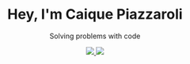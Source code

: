 <div align="center">
   <h1> Hey, I'm Caique Piazzaroli </h1>
</div>
<div align="center">
   <p>Solving problems with code</p>
</div>

<div align="center"> 
   <a href = "mailto:caique405@gmail.com" target="_blank">
    <img src="https://img.shields.io/badge/-Gmail-%23333?style=for-the-badge&logo=gmail&logoColor=white">
  </a>
  <a href="https://www.linkedin.com/in/caique-piazz" target="_blank">
    <img src="https://img.shields.io/badge/-LinkedIn-%230077B5?style=for-the-badge&logo=linkedin&logoColor=white">
  </a> 
</div>
